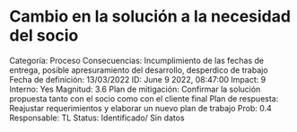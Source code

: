 # Cambio en la solución a la necesidad del socio

Categoría: Proceso
Consecuencias: Incumplimiento de las fechas de entrega, posible apresuramiento del desarrollo, desperdico de trabajo
Fecha de definición: 13/03/2022
ID: June 9 2022, 08:47:00
Impact: 9
Interno: Yes
Magnitud: 3.6
Plan de mitigación: Confirmar la solución propuesta tanto con el socio como con el cliente final
Plan de respuesta: Reajustar requerimientos y elaborar un nuevo plan de trabajo
Prob: 0.4
Responsable: TL
Status: Identificado/ Sin datos